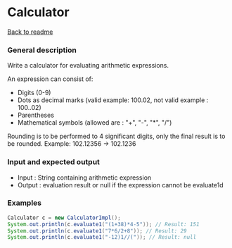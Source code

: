 # Calculator #

[Back to readme](/README.md)

### General description ###

Write a calculator for evaluating arithmetic expressions.

An expression can consist of:

* Digits (0-9)
* Dots as decimal marks (valid example: 100.02, not valid example : 100..02)
* Parentheses
* Mathematical symbols (allowed are : "+", "-", "*", "/")

Rounding is to be performed to 4 significant digits, only the final result is to be rounded.
Example: 102.12356 -> 102.1236

### Input and expected output ###
* Input : String containing arithmetic expression
* Output : evaluation result or null if the expression cannot be evaluate1d

### Examples ###
```java
Calculator c = new CalculatorImpl();
System.out.println(c.evaluate1("(1+38)*4-5")); // Result: 151
System.out.println(c.evaluate1("7*6/2+8")); // Result: 29
System.out.println(c.evaluate1("-12)1//(")); // Result: null
```